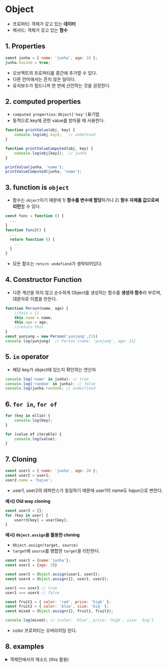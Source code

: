 # Object

- 프로퍼티: 객체가 갖고 있는 **데이터**
- 메서드: 객체가 갖고 있는 **함수**

## 1. Properties

```js
const junha = { name: 'junha', age: 10 };
junha.hasJob = true;
```
-   오브젝트의 프로퍼티를 중간에 추가할 수 있다.
-   다른 언어에서는 흔치 않은 일이다.
-   유지보수가 힘드니까 한 번에 선언하는 것을 권장한다.

## 2. computed properties

- `computed properties`: `Object['key']`표기법
-   동적으로 key에 관한 value를 받아올 때 사용한다.
```js
function printValue(obj, key) {
    console.log(obj.key);   // undefined
}

function printValueComputed(obj, key) {
    console.log(obj[key]);  // junha
}

printValue(junha, 'name');
printValueComputed(junha, 'name');
```

## 3. function is `object` 

- 함수는 `object`이기 때문에 1) **함수를 변수에 할당**하거나 2) **함수 자체를 값으로써 리턴**할 수 있다.
```js
const func = function () {
  ...
}
function func2() {
  ...
  return function () {
    ...
  }
}
```
- 모든 함수는 `return undefiend`가 생략되어있다.


## 4. Constructor Function

- 다른 계산을 하지 않고 순수하게 Object를 생성하는 함수를 **생성자 함수**라 부르며, 대문자로 이름을 만든다.

```js
function Person(name, age) {
    //this = {}
    this.name = name;
    this.age = age;
    //return this
}
const yunjung = new Person('yunjung',21))
console.log(yunjung)  // Person {name: 'yunjung', age: 21}
```

## 5. `in` operator

-  해당 key가 object에 있는지 확인하는 연산자

```js
console.log('name' in junha); // true
console.log('random' in junha); // false
console.log(junha.random); // undeifined
```

## 6. `for in`, `for of`

```js
for (key in ellie) {
    console.log(key);
}

for (value of iterable) {
    console.log(value);
}
```

## 7. Cloning

```js
const user1 = { name: 'junha', age: 20 };
const user2 = user1;
user2.name = 'hajun';
```
-   user1, user2의 레퍼런스가 동일하기 때문에 user1의 name도 hajun으로 변한다.

**예시) Old way cloning**
```js
const user3 = {};
for (key in user) {
    userr3[key] = user[key];
}
```

**예시) `Object.assign`을 활용한 cloning**

-  `Object.assign(target, source)`
-  `target`에 `source`를 병합한 `target`을 리턴한다.
```js
const user1 = {name:'junha'};
const user2 = {age: 30}

const user3 = Object.assign(user1, user2);
const user4 = Object.assign({}, user1, user2);

user1 === user3 // true
user1 === user4 // false
```

```js
const fruit1 = { color: 'red', price: 'high' };
const fruit2 = { color: 'blue', size: 'big' };
const mixed = Object.assign({}, fruit1, fruit2);

console.log(mixed); // {color: 'blue', price: 'high', size: 'big'}
```
-   color 프로퍼티는 오버라이딩 된다.

## 8. examples

<details>
  <summary> 객체안에서의 메소드 (this 활용)</summary>

```js
const TwoDotDistance = {
  point1: {
    x: 0,
    y: 0,
  },

  point2: {
    x: 0,
    y: 0,
  },

  setPoints: function (x1, y1, x2, y2) {
    this.point1.x = x1;
    this.point1.y = y1;
    this.point2.x = x2;
    this.point2.y = y2;
  },

  calculateDistance: function () {
    const d = Math.sqrt(
      Math.pow(this.point1.x - this.point2.x, 2) +
        Math.pow(this.point1.y - this.point2.y, 2)
    );
    if (isNaN(d)) {
      return 0;
    } else {
      return d.toFixed(2);
    }
  },
};

export default TwoDotDistance;
```
</details>
